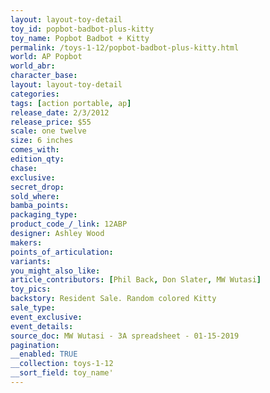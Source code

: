```yaml
---
layout: layout-toy-detail 
toy_id: popbot-badbot-plus-kitty
toy_name: Popbot Badbot + Kitty
permalink: /toys-1-12/popbot-badbot-plus-kitty.html
world: AP Popbot
world_abr: 
character_base: 
layout: layout-toy-detail
categories: 
tags: [action portable, ap] 
release_date: 2/3/2012
release_price: $55 
scale: one twelve
size: 6 inches
comes_with: 
edition_qty: 
chase: 
exclusive: 
secret_drop: 
sold_where: 
bamba_points: 
packaging_type: 
product_code_/_link: 12ABP
designer: Ashley Wood
makers: 
points_of_articulation: 
variants: 
you_might_also_like: 
article_contributors: [Phil Back, Don Slater, MW Wutasi]
toy_pics: 
backstory: Resident Sale. Random colored Kitty
sale_type: 
event_exclusive: 
event_details: 
source_doc: MW Wutasi - 3A spreadsheet - 01-15-2019
pagination: 
__enabled: TRUE
__collection: toys-1-12
__sort_field: toy_name'
---
```

